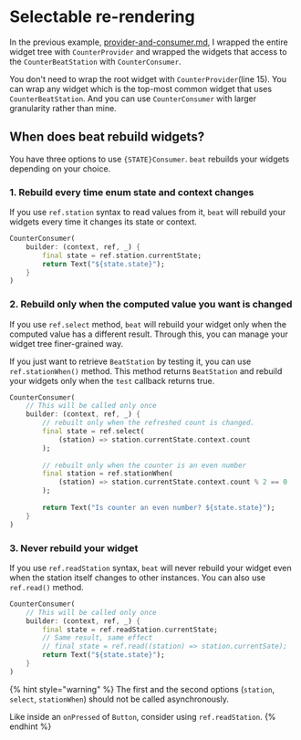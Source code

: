 # Selectable re-rendering

In the previous example, [provider-and-consumer.md](provider-and-consumer.md "mention"), I wrapped the entire widget tree with `CounterProvider` and wrapped the widgets that access to the `CounterBeatStation` with `CounterConsumer`.

You don't need to wrap the root widget with `CounterProvider`(line 15). You can wrap any widget which is the top-most common widget that uses `CounterBeatStation`. And you can use `CounterConsumer` with larger granularity rather than mine.&#x20;

## When does beat rebuild widgets?&#x20;

You have three options to use `{STATE}Consumer`. `beat` rebuilds your widgets depending on your choice.&#x20;

### 1. Rebuild every time enum state and context changes

If you use `ref.station` syntax to read values from it, `beat` will rebuild your widgets every time it changes its state or context.&#x20;

```dart
CounterConsumer(
    builder: (context, ref, _) {
        final state = ref.station.currentState;
        return Text("${state.state}");
    }
)
```

### 2. Rebuild only when the computed value you want is changed

If you use `ref.select` method, `beat` will rebuild your widget only when the computed value has a different result. Through this, you can manage your widget tree finer-grained way.&#x20;

If you just want to retrieve `BeatStation` by testing it, you can use `ref.stationWhen()` method. This method returns `BeatStation` and rebuild your widgets only when the `test` callback returns true.

```dart
CounterConsumer(
    // This will be called only once
    builder: (context, ref, _) {
        // rebuilt only when the refreshed count is changed. 
        final state = ref.select(
            (station) => station.currentState.context.count
        );
        
        // rebuilt only when the counter is an even number
        final station = ref.stationWhen(
            (station) => station.currentState.context.count % 2 == 0
        );
        
        return Text("Is counter an even number? ${state.state}");
    }
)
```

### 3. Never rebuild your widget

If you use `ref.readStation` syntax, `beat` will never rebuild your widget even when the station itself changes to other instances. You can also use `ref.read()` method.

```dart
CounterConsumer(
    // This will be called only once
    builder: (context, ref, _) {
        final state = ref.readStation.currentState;
        // Same result, same effect
        // final state = ref.read((station) => station.currentSate); 
        return Text("${state.state}");
    }
)
```

{% hint style="warning" %}
The first and the second options (`station`, `select`, `stationWhen`) should not be called asynchronously.&#x20;

Like inside an `onPressed` of `Button`, consider using `ref.readStation`.
{% endhint %}
